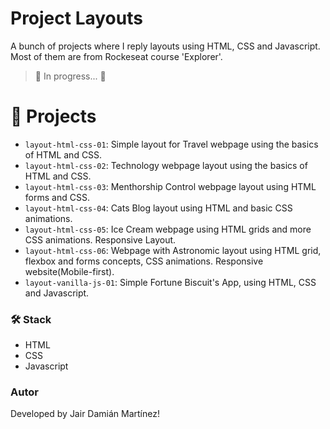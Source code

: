 
# Project Layouts

A bunch of projects where I reply layouts using HTML, CSS and Javascript. Most of them are from Rockeseat course 'Explorer'.

> 🚧 In progress... 🚧

# 📄 Projects

- `layout-html-css-01`: Simple layout for Travel webpage using the basics of  HTML and CSS. 
- `layout-html-css-02`: Technology webpage layout using the basics of HTML and CSS.
- `layout-html-css-03`: Menthorship Control webpage layout using HTML forms and CSS.
- `layout-html-css-04`: Cats Blog layout using HTML and basic CSS animations.
- `layout-html-css-05`: Ice Cream webpage using HTML grids and more CSS animations. Responsive Layout.
- `layout-html-css-06`: Webpage with Astronomic layout using HTML grid, flexbox and forms concepts, CSS animations. Responsive website(Mobile-first).
- `layout-vanilla-js-01`: Simple Fortune Biscuit's App, using HTML, CSS and Javascript.



### 🛠 Stack
- HTML
- CSS
- Javascript

### Autor
Developed by Jair Damián Martínez!
